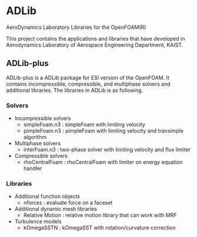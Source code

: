 # ADLib
AeroDynamics Laboratory Libraries for the OpenFOAM(R)

This project contains the applications and libraries that have developed
in Aerodynamics Laboratory of Aerospace Engineering Department, KAIST.

## ADLib-plus
ADLib-plus is a ADLib package for ESI version of the OpenFOAM. It contains incompressible, compressible, and multiphase solvers and additional libraries. The libraries in ADLib is as following.

### Solvers
* Incompressible solvers
  - simpleFoam.n3 : simpleFoam with limiting velocity
  - pimpleFoam.n3 : pimpleFoam with limiting velocity and transimple algorithm
* Multiphase solvers
  - interFoam.n3 : two-phase solver with limiting velocity and flux limiter
* Compressible solvers
  - rhoCentralFoam : rhoCentralFoam with limiter on energy equation handler

### Libraries
* Additional function objects
  - nforces : evaluate force on a faceset
* Additional dynamic mesh libraries
  - Relative Motion : relative motion library that can work with MRF
* Turbulence models
  - kOmegaSSTN : kOmegaSST with rotation/curvature correction
